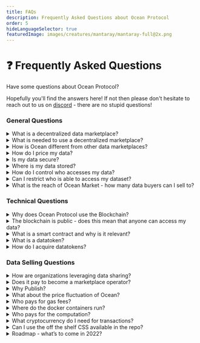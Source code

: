 ```yaml
---
title: FAQs
description: Frequently Asked Questions about Ocean Protocol
order: 5
hideLanguageSelector: true
featuredImage: images/creatures/mantaray/mantaray-full@2x.png
---
```


# ❓ Frequently Asked Questions

Have some questions about Ocean Protocol?

Hopefully you'll find the answers here! If not then please don't hesitate to reach out to us on [discord](https://discord.gg/TnXjkR5) - there are no stupid questions!

### General Questions

<details>
  <summary>What is a decentralized data marketplace?</summary>

A data marketplace allows providers to publish data and buyers to consume data. Unlike centralized data marketplaces, decentralized ones give users more control over their data, algorithms and analytics by minimizing custodianship and providing transparent and immutable records of every transaction. With features such as Compute-to-Data (C2D), data and algorithms can be ingested into secure Docker containers where escapes avoided, protecting both the data and algorithms.

</details>

<details>
  <summary>What is needed to use a decentralized marketplace?</summary>

Users access decentralized marketplaces via Metamask. Metamask is an applet interface that manages unique IDs, generated and controlled fully by the user. These unique IDs (aka Ethereum address) are used to store digital assets such as cryptocurrency, datatokens, NFTs and other web3 native assets.

A Metamask wallet can easily be set up as a browser extension by going to your browser’s web store for extensions and search for “MetaMask”. For additional help setting up your MetaMask wallet, watch our short tutorial video and review these instructions on Ocean’s documentation page.

Once a user has Metamask installed and an Ethereum address, they can register, consume or stake on datasets on Ocean Market.

</details>

<details>
  <summary>How is Ocean different from other data marketplaces?</summary>

Ocean Protocol is a decentralized data marketplace which gives users complete control of their data. The Ocean Protocol technology is built on smart contracts, decentralized computer scripts with no intermediary that are triggered by the users. The Ocean Market exposes the functionality of the smart contracts in a browser-friendly interface. Data providers and consumers can discover one another and transact in a peer-to-peer manner with the minimal amount of intermediary involvement.

</details>

<details>
  <summary>How do I price my data?</summary>

Ocean gives you two different options for pricing your data - fixed price or free. You need to decide what your dataset is worth and how you want to price it. You can change the price but you can’t change the price format (e.g. from fixed to free).

</details>

<details>
  <summary>Is my data secure?</summary>

Yes. Ocean Protocol understands that some data is too sensitive to be shared — potentially due to GDPR or other reasons. For these types of datasets, we offer a unique service called compute-to-data. This enables you to monetise the dataset that sits behind a firewall without ever revealing the raw data to the consumer. For example, researchers and data scientists pay to run their algorithms on the data set and the computation is performed behind a firewall; all the researchers or data scientists receive is the results generated by their algorithm.

</details>

<details>
  <summary>Where is my data stored?</summary>

Ocean does not provide data storage. Users have the choice to store their data on their own servers, cloud or decentralized storage. Users need only to provide a URL to the dataset, which is then encrypted as a means to protect the access to the dataset.

</details>

<details>
  <summary>How do I control who accesses my data?</summary>

Ocean provides tools for access control, fine grained permissions, passlisting and blocklisting addresses. Data and AI services can be shared under the conditions set by the owner of data. There is no central intermediary, which ensures no one can interfere with the transaction and both the publisher and user have transparency.

</details>

<details>
  <summary>Can I restrict who is able to access my dataset?</summary>

Yes - Ocean has implemented fine grained permissions. This means that you can create allow and deny lists that restrict access from certain individuals or limit access to particular organizations.

</details>

<details>
  <summary>What is the reach of Ocean Market - how many data buyers can I sell to?</summary>

Hundreds of unique datasets are available that are sourced from private individuals, research institutions, commercial enterprises and government. Publishing data on Ocean offers data providers and algorithm owners an exciting new channel to connect with a rapidly growing community of Web3 enthusiasts and data science professionals around the world.

</details>

### Technical Questions

<details>
  <summary>Why does Ocean Protocol use the Blockchain?</summary>

For both providers and consumers of data, blockchain is a superior substrate for building applications.Blockchain allows business logic to be instantiated in a network and triggered by the users, without intermediaries. This innovation promises lower transaction costs, higher security, more control, less errors and more transparency & auditability.

</details>

<details>
  <summary>The blockchain is public - does this mean that anyone can access my data?</summary>

No one is able to access data via the blockchain without purchasing access (with the datatoken) though the smart contract. Ocean smart contracts encrypt the URL to the dataset before it is published on the blockchain. This means that only the encrypted URL will be queryable in the public blockchain. Ocean technology facilitates data access to the consumer via a proxy (Ocean Provider) and the unencrypted url is never exposed.

</details>

<details>
  <summary>What is a smart contract and why is it relevant?</summary>

The blockchain can do more than just store information - it can also run code. A smart contract is an executable script that runs on the blockchain, with no intermediary and is fully transparent and auditable by anyone. In Ocean, smart contracts facilitate access to data and AI if the access conditions set out by the publisher are fulfilled.

</details>

<details>
  <summary>What is a datatoken?</summary>

A datatoken is an access token to datasets and services published in the Ocean ecosystem. Datatokens can be purchased via the Ocean Market or on a decentralized crypto exchange. . If a consumer wishes to access a dataset, they must acquire the datatoken and then exchange the datatoken for access to the dataset.

</details>

<details>
  <summary>How do I acquire datatokens?</summary>

Datatokens can be acquired and traded in Ocean Market. There are several ways to acquire data tokens. Data publishers can acquire datatokens by publishing datasets and then receiving the generated datatokens.

Consumers can click "buy" on an asset in Ocean Market to buy and redeem a datatoken in exchange for access to a dataset.

Datatokens can also be sent from anyone who holds a datatoken for a particular asset.

</details>

### Data Selling Questions

<details>
  <summary>How are organizations leveraging data sharing?</summary>

For the most part organizations are leveraging data sharing to benefit from data monetization, however increasingly organizations are also sharing data in order to boost their progress on sustainability goals. For example, data aggregated from vehicles can not only bring new revenue streams to automotive firms but can also be used to battle pollution.

</details>

<details>
  <summary>Does it pay to become a marketplace operator?</summary>

Yes. Marketplace operators benefit from earning commission on marketplace transactions related to data consumption. Ocean Market is primarily focussed on monetising data however it is also designed to handle the sale of any digital asset or service. As a result the total addressable market goes way beyond revenues from just selling data. Operating costs for an Ocean-powered marketplace are moderate and the base code is open source and available free of charge under the Apache 2 license.

</details>

<details>
  <summary>Why Publish?</summary>

Publishing data, algorithms and other digital assets and services on an Ocean-powered marketplace offers numerous opportunities to earn on the future revenue streams connected to that data as well as build lucrative ecosystem that add value to the published asset. It also allows for the discovery and insights into new use cases and applications of the published asset.

</details>

<details>
  <summary>What about the price fluctuation of Ocean?</summary>

Price fluctuation is mitigated through the use of the Ocean backed stable coin H2O.

</details>

<details>
  <summary>Who pays for gas fees?</summary>

Gas fees for marketplace transactions are paid by the user initiating the transaction (for publishing, consuming, etc).

</details>

<details>
  <summary>Where do the docker containers run?</summary>

Dockers containers can run anywhere. Ocean Market use a docker run by the Ocean Protocol Foundation OPF); limit: 1 CPU limit / 60 seconds max. NOTE: This means OPF technically has access to data. In the case of a forked Ocean-powered marketplace the owner of marketplace must set up computation environment. If individual users of the marketplace are concerned with security they should be prepared to host both the data and provide compute-to-data services on premise.

</details>

<details>
  <summary>Who pays for the computation?</summary>

The marketplace owner.

</details>

<details>
  <summary>What cryptocurrency do I need for transactions?</summary>

The type if cryptocurrencies needed for transactions on the marketplace depends on which network(s) the marketplace is running (Ethereum, Polygon, EWT, BSC, Moonriver, etc.). Regardless of network, users will need to have Ocean tokens as well as the corresponding network token, which is used to pay for gas.

</details>

<details>
  <summary>Can I use the off the shelf CSS available in the repo?</summary>

Marketplace name, logo and typeface must be changed by the client. Slight modification would be enough for compliance. For more information consult the READ ME file on GitHub. https://github.com/oceanprotocol/market#-forking

</details>

<details>
  <summary>Roadmap - what’s to come in 2022?</summary>

- Q4 will decouple price from the liquidity pool.
- Right now for 70% Ocean there are 30% datatokens.

</details>
